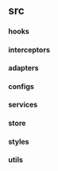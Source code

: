 ## src
#### hooks
#### interceptors
#### adapters
#### configs
#### services
#### store
#### styles 
#### utils
